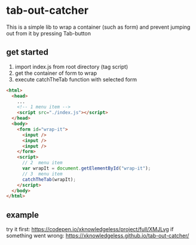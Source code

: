 # tab-out-catcher

This is a simple lib to wrap a container (such as form) and prevent jumping out from it by pressing Tab-button

## get started

1. import index.js from root directory (tag script)
2. get the container of form to wrap
3. execute catchTheTab function with selected form

```html
<html>
  <head>
    ...
    <!-- 1 menu item -->
    <script src="./index.js"></script>
  </head>
  <body>
    <form id="wrap-it">
      <input />
      <input />
      <input />
    </form>
    <script>
      // 2  menu item
      var wrapIt = document.getElementById("wrap-it");
      // 3  menu item
      catchTheTab(wrapIt);
    </script>
  </body>
</html>
```

## example

try it first:
https://codepen.io/xknowledgeless/project/full/XMJLvg
if something went wrong:
https://xknowledgeless.github.io/tab-out-catcher/
